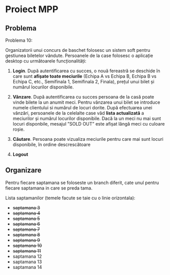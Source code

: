 # Proiect MPP

## Problema

Problema 10:

Organizatorii unui concurs de baschet folosesc un sistem soft pentru gestiunea biletelor vândute. Persoanele de 
la case folosesc o aplicație desktop cu următoarele funcționalități: 
1. **Login**. După autentificarea cu succes, o nouă fereastră se deschide în care sunt **afișate toate meciurile** 
(Echipa A vs Echipa B, Echipa B vs Echipa C, etc., Semifinala 1, Semifinala 2, Finala), prețul unui bilet și 
numărul locurilor disponibile. 
2. **Vânzare**. După autentificarea cu succes persoana de la casă poate vinde bilete la un anumit meci. Pentru 
vânzarea unui bilet se introduce numele clientului si numărul de locuri dorite. După efectuarea unei vânzări, 
persoanele de la celelalte case văd **lista actualizată** a meciurilor și numărul locurilor disponibile. Dacă la un 
meci nu mai sunt locuri disponbile, mesajul ”SOLD OUT” este afișat lângă meci cu culoare roșie. 
3. **Căutare**. Persoana poate vizualiza meciurile pentru care mai sunt locuri disponibile, în ordine descrescătoare 

4. **Logout**

## Organizare

Pentru fiecare saptamana se foloseste un branch diferit, cate unul pentru fiecare saptamana in care se preda tama.

Lista saptamanilor (temele facute se taie cu o linie orizontala):

- ~~saptamana 3~~
- ~~saptamana 4~~
- ~~saptamana 5~~
- ~~saptamana 6~~
- ~~saptamana 7~~
- ~~saptamana 8~~
- ~~saptamana 9~~
- ~~saptamana 10~~
- ~~saptamana 11~~
- saptamana 12
- saptamana 13
- saptamana 14
